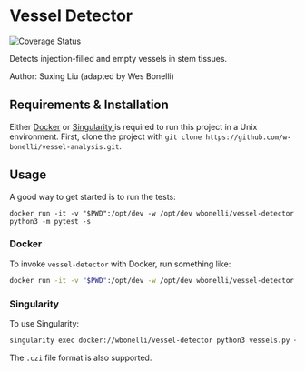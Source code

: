 # Vessel Detector

[![Coverage Status](https://coveralls.io/repos/github/w-bonelli/vessel-detector/badge.svg?branch=master)](https://coveralls.io/github/w-bonelli/vessel-detector?branch=master)

Detects injection-filled and empty vessels in stem tissues.

Author: Suxing Liu (adapted by Wes Bonelli)

## Requirements & Installation

Either [Docker](https://www.docker.com/) or [Singularity ](https://sylabs.io/singularity/) is required to run this project in a Unix environment. First, clone the project with `git clone https://github.com/w-bonelli/vessel-analysis.git`.

## Usage

A good way to get started is to run the tests:

```shell
docker run -it -v "$PWD":/opt/dev -w /opt/dev wbonelli/vessel-detector python3 -m pytest -s
```

### Docker

To invoke `vessel-detector` with Docker, run something like:

```bash
docker run -it -v "$PWD":/opt/dev -w /opt/dev wbonelli/vessel-detector python3 /opt/vessel-detector/vessels.py <input file> -o <output directory> -r 15 -c 500
```

### Singularity

To use Singularity:

```bash
singularity exec docker://wbonelli/vessel-detector python3 vessels.py <input file> -o <output directory> -r 15 -c 500
```

The `.czi` file format is also supported.